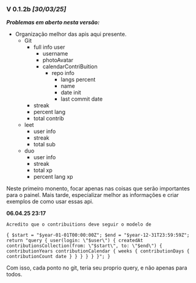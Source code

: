 ### V 0.1.2b *[30/03/25]*

***Problemas em aberto nesta versão:***

* Organização melhor das apis aqui presente.
  * Git
    * full info user
      * username
      * photoAvatar
      * calendarContriBuition
        * repo info
          * langs percent
          * name
          * date init
          * last commit date
    * streak
    * percent lang
    * total contrib
  * leet
    * user info
    * streak
    * total sub
  * duo
    * user info
    * streak
    * total xp
    * percent lang xp

Neste primeiro monento, focar apenas nas coisas que serão importantes para o painel. Mais tarde, especializar melhor as informações e criar exemplos de como usar essas api.


**06.04.25 23:17**

    Acredito que o contribuitions deve seguir o modelo de

`{
    $start = "$year-01-01T00:00:00Z";
    $end = "$year-12-31T23:59:59Z";
    return "query {
        user(login: \"$user\") {
            createdAt
            contributionsCollection(from: \"$start\", to: \"$end\") {
                contributionYears
                contributionCalendar {
                    weeks {
                        contributionDays {
                            contributionCount
                            date
                        }
                    }
                }
            }
        }
    }";
}`

Com isso, cada ponto no git, teria seu proprio query, e não apenas para todos.
